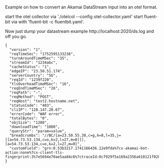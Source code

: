 Example on how to convert an Akamai DataStream input into an otel format.

start the otel collector via './otelcol --config otel-collector.yaml'
start fluent-bit via with 'fluent-bit -c fluentbit.yaml'.

Now just dump your datastream example http://localhost:2020/ds.log and off you go.

```
{
  "version": "1",
  "reqTimeSec": "1752595133238",
  "turnAroundTimeMSec": "35",
  "streamId": "1234abc",
  "cacheStatus": "1",
  "edgeIP": "23.50.51.174",
  "serverCountry": "SG",
  "reqId": "1239f220",
  "tlsOverheadTimeMSec": "16",
  "reqEndTimeMSec": "26",
  "reqPath": "-",
  "reqMethod": "POST",
  "reqHost": "test2.hostname.net",
  "statusCode": "403",
  "cliIP": "128.147.28.67",
  "errorCode": "WAF error",
  "totalBytes": "0",
  "objSize": "1208",
  "downloadTime": "1000",
  "queryStr": "param=value",
  "breadcrumbs": "//BC/[a=23.50.55.38,c=g,k=8,l=35,j=[[a=54.73.53.134,c=o,k=2,l=27,m=0]]],[a=54.73.53.134,c=o,k=2,l=27,m=0]",
  "customField": "grn:0.53b3217.1741166436.12e9fda%7cx-akamai-bot-action:none%7cx-client-tls-fingerprint:3%7e5694e70ae5aa84c6%7ctraceId:0cf929f5a169a2356a610121f0287519%7cspanId:388afca56b4bc214"
}
```
